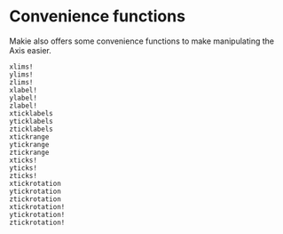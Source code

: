 # Convenience functions

Makie also offers some convenience functions to make manipulating the Axis easier.

```@docs
xlims!
ylims!
zlims!
xlabel!
ylabel!
zlabel!
xticklabels
yticklabels
zticklabels
xtickrange
ytickrange
ztickrange
xticks!
yticks!
zticks!
xtickrotation
ytickrotation
ztickrotation
xtickrotation!
ytickrotation!
ztickrotation!
```
